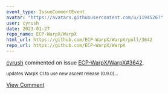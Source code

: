 ```yaml
---
event_type: IssueCommentEvent
avatar: "https://avatars.githubusercontent.com/u/1194526?"
user: cyrush
date: 2023-01-27
repo_name: ECP-WarpX/WarpX
html_url: https://github.com/ECP-WarpX/WarpX/pull/3642
repo_url: https://github.com/ECP-WarpX/WarpX
---
```


<a href='https://github.com/cyrush' target='_blank'>cyrush</a> commented on issue <a href='https://github.com/ECP-WarpX/WarpX/pull/3642' target='_blank'>ECP-WarpX/WarpX#3642</a>.

<small>updates WarpX CI to use new ascent release (0.9.0)...</small>

<a href='https://github.com/ECP-WarpX/WarpX/pull/3642' target='_blank'>View Comment</a>
